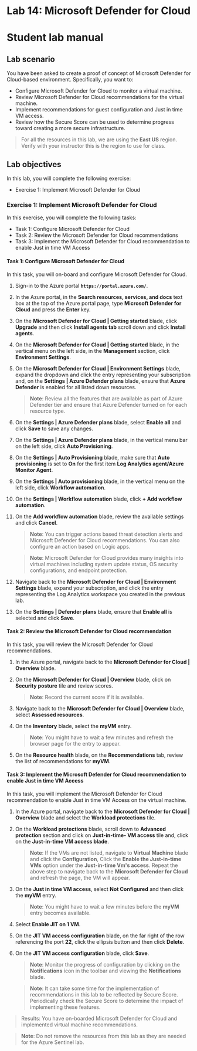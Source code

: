 # Lab 14: Microsoft Defender for Cloud
# Student lab manual

## Lab scenario

You have been asked to create a proof of concept of Microsoft Defender for Cloud-based environment. Specifically, you want to:

- Configure Microsoft Defender for Cloud to monitor a virtual machine.
- Review Microsoft Defender for Cloud recommendations for the virtual machine.
- Implement recommendations for guest configuration and Just in time VM access. 
- Review how the Secure Score can be used to determine progress toward creating a more secure infrastructure.

> For all the resources in this lab, we are using the **East US** region. Verify with your instructor this is the region to use for class. 

## Lab objectives

In this lab, you will complete the following exercise:

- Exercise 1: Implement Microsoft Defender for Cloud

### Exercise 1: Implement Microsoft Defender for Cloud

In this exercise, you will complete the following tasks:

- Task 1: Configure Microsoft Defender for Cloud
- Task 2: Review the Microsoft Defender for Cloud recommendations
- Task 3: Implement the Microsoft Defender for Cloud recommendation to enable Just in time VM Access

#### Task 1: Configure Microsoft Defender for Cloud

In this task, you will on-board and configure Microsoft Defender for Cloud.

1. Sign-in to the Azure portal **`https://portal.azure.com/`**.

1. In the Azure portal, in the **Search resources, services, and docs** text box at the top of the Azure portal page, type **Microsoft Defender for Cloud** and press the **Enter** key.

1. On the **Microsoft Defender for Cloud \| Getting started** blade, click **Upgrade** and then click **Install agents tab** scroll down and click **Install agents**.

     
1. On the **Microsoft Defender for Cloud \| Getting started** blade, in the vertical menu on the left side, in the **Management** section, click **Environment Settings**.

1. On the **Microsoft Defender for Cloud \| Environment Settings** blade, expand the dropdown and click the entry representing your subscription and, on the **Settings \| Azure Defender plans** blade, ensure that **Azure Defender** is enabled for all listed down resources. 

    >**Note**: Review all the features that are available as part of Azure Defender tier and ensure that Azure Defender turned on for each resource type. 

1. On the **Settings \| Azure Defender plans** blade, select **Enable all** and click **Save** to save any changes.

1. On the **Settings \| Azure Defender plans** blade, in the vertical menu bar on the left side, click **Auto Provisioning**.

1. On the **Settings \| Auto Provisioning** blade, make sure that **Auto provisioning** is set to **On** for the first item **Log Analytics agent/Azure Monitor Agent**. 

1. On the **Settings \| Auto provisioning** blade, in the vertical menu on the left side, click **Workflow automation**.

1. On the **Settings \| Workflow automation** blade, click **+ Add workflow automation**.

1. On the **Add workflow automation** blade, review the available settings and click **Cancel**.

    >**Note**: You can trigger actions based threat detection alerts and Microsoft Defender for Cloud recommendations. You can also configure an action based on Logic apps. 

    >**Note**: Microsoft Defender for Cloud provides many insights into virtual machines including system update status, OS security configurations, and endpoint protection.

1. Navigate back to the **Microsoft Defender for Cloud | Environment Settings** blade, expand your subscription, and click the entry representing the Log Analytics workspace you created in the previous lab.

1. On the **Settings \| Defender plans** blade, ensure that **Enable all** is selected and click **Save**.


#### Task 2: Review the Microsoft Defender for Cloud recommendation

In this task, you will review the Microsoft Defender for Cloud recommendations. 

1. In the Azure portal, navigate back to the **Microsoft Defender for Cloud \| Overview** blade. 

1. On the **Microsoft Defender for Cloud \| Overview** blade, click on **Security posture** tile and review scores.

    >**Note**: Record the current score if it is available.

1. Navigate back to the **Microsoft Defender for Cloud \| Overview** blade, select **Assessed resources**.

1. On the **Inventory** blade, select the **myVM** entry.

    >**Note**: You might have to wait a few minutes and refresh the browser page for the entry to appear.
    
1. On the **Resource health** blade, on the **Recommendations** tab, review the list of recommendations for **myVM**.


#### Task 3: Implement the Microsoft Defender for Cloud recommendation to enable Just in time VM Access

In this task, you will implement the Microsoft Defender for Cloud recommendation to enable Just in time VM Access on the virtual machine. 

1. In the Azure portal, navigate back to the **Microsoft Defender for Cloud \| Overview** blade and select the **Workload protections** tile.

2. On the **Workload protections** blade, scroll down to **Advanced protection** section and click on **Just-in-time- VM access** tile and, click on the **Just-in-time VM access blade**.

    >**Note**: If the VMs are not listed, navigate to **Virtual Machine** blade and click the **Configuration**, Click the **Enable the Just-in-time VMs** option       under the **Just-in-time Vm's access**. Repeat the above step to navigate back to the **Microsoft Defender for Cloud** and refresh the page, the VM will appear.

3. On the **Just in time VM access**, select **Not Configured** and then click the **myVM** entry.

    >**Note**: You might have to wait a few minutes before the **myVM** entry becomes available.

4. Select **Enable JIT on 1 VM**.

5. On the **JIT VM access configuration** blade, on the far right of the row referencing the port **22**, click the ellipsis button and then click **Delete**.

6. On the **JIT VM access configuration** blade, click **Save**.

    >**Note**: Monitor the progress of configuration by clicking on the **Notifications** icon in the toolbar and viewing the **Notifications** blade. 

    >**Note**: It can take some time for the implementation of recommendations in this lab to be reflected by Secure Score. Periodically check the Secure Score to determine the impact of implementing these features. 

> Results: You have on-boarded Microsoft Defender for Cloud and implemented virtual machine recommendations. 


>**Note**: Do not remove the resources from this lab as they are needed for the Azure Sentinel lab.
